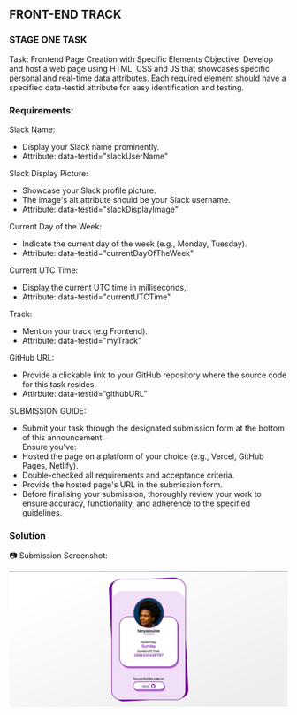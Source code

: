## FRONT-END TRACK
### STAGE ONE TASK
Task: Frontend Page Creation with Specific Elements
Objective: Develop and host a web page using HTML, CSS and JS that showcases specific personal and real-time data attributes. Each required element should have a specified data-testid attribute for easy identification and testing.

### Requirements:
Slack Name: 
- Display your Slack name prominently.
- Attribute: data-testid="slackUserName"

Slack Display Picture:
- Showcase your Slack profile picture.
- The image's alt attribute should be your Slack username.
- Attribute: data-testid="slackDisplayImage"

Current Day of the Week:
- Indicate the current day of the week (e.g., Monday, Tuesday).
- Attribute: data-testid="currentDayOfTheWeek"

Current UTC Time:
- Display the current UTC time in milliseconds,.
- Attribute: data-testid="currentUTCTime"

Track:
- Mention your track (e.g Frontend).
- Attribute: data-testid="myTrack"

GitHub URL:
- Provide a clickable link to your GitHub repository where the source code for this task resides.
- Attirbute: data-testid=“githubURL”

SUBMISSION GUIDE:
- Submit your task through the designated submission form at the bottom of this announcement.  
Ensure you've:
- Hosted the page on a platform of your choice (e.g., Vercel, GitHub Pages, Netlify).
- Double-checked all requirements and acceptance criteria.
- Provide the hosted page's URL in the submission form.
- Before finalising your submission, thoroughly review your work to ensure accuracy, functionality, and adherence to the specified guidelines.

### Solution

📷 Submission Screenshot:

![Submission Screenshot](./assets/task_ss.png)